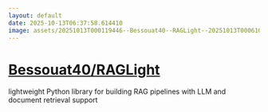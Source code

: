 ```yaml
---
layout: default
date: 2025-10-13T06:37:58.614410
image: assets/20251013T000119446--Bessouat40--RAGLight--20251013T000610883--cropped.png
---
```


# [Bessouat40/RAGLight](https://github.com/Bessouat40/RAGLight)

lightweight Python library for building RAG pipelines with LLM and document retrieval support
